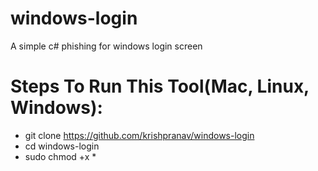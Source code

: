 # windows-login
A simple c# phishing for windows login screen

# Steps To Run This Tool(Mac, Linux, Windows):
- git clone https://github.com/krishpranav/windows-login
- cd windows-login
- sudo chmod +x *
